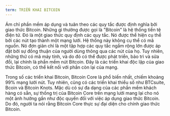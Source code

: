 ```yaml
---
term: TRIỂN KHAI BITCOIN
---
```


Ám chỉ phần mềm áp dụng và tuân theo các quy tắc được định nghĩa bởi giao thức Bitcoin. Những gì thường được gọi là "Bitcoin" là hệ thống tiền tệ điện tử. Đó là một giao thức quy định các quy tắc. Nó được thể hiện cụ thể bởi các nút tạo thành một mạng lưới. Hệ thống này không cụ thể có mã nguồn. Nó đơn giản chỉ là một tập hợp các quy tắc ngầm rộng lớn được áp đặt bởi sự đồng thuận của người dùng thông qua các nút của họ. Tuy nhiên, những thứ có mã máy tính, và do đó có thể được phát triển, bảo trì và sửa đổi, lại chính là phần mềm nút Bitcoin. Đây là các triển khai độc lập của giao thức Bitcoin, có thể kết nối với phần còn lại của mạng.

Trong số các triển khai Bitcoin, Bitcoin Core là phổ biến nhất, chiếm khoảng 99% mạng lưới nút. Tuy nhiên, cũng có các triển khai thiểu số như BTCsuite, Bcoin và Bitcoin Knots. Mặc dù có sự đa dạng của các phần mềm khách hàng có sẵn, sự thống trị của Bitcoin Core trên mạng lưới mang lại cho nó một ảnh hưởng gần như độc quyền đối với việc áp dụng giao thức Bitcoin. Do đó, người ta nói rằng Bitcoin Core thực sự đại diện cho chính giao thức Bitcoin.